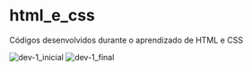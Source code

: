 # html_e_css
Códigos desenvolvidos durante o aprendizado de HTML e CSS

![dev-1_inicial](https://github.com/avlisesolrac/html_e_css/assets/9914439/f221482c-0cdf-4a3c-9e2f-c5f192d8e857)
![dev-1_final](https://github.com/avlisesolrac/html_e_css/assets/9914439/2e346c88-5f0a-452e-a60a-aee01c13b2be)
